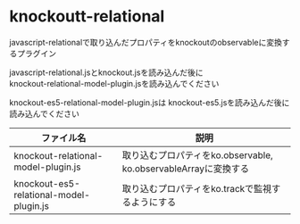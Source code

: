 knockoutt-relational
=====================

javascript-relationalで取り込んだプロパティをknockoutのobservableに変換するプラグイン  

javascript-relational.jsとknockout.jsを読み込んだ後に  
knockout-relational-model-plugin.jsを読み込んでください  

knockout-es5-relational-model-plugin.jsは
knockout-es5.jsを読み込んだ後に読み込んでください

|ファイル名|説明|
|----------|----|
|knockout-relational-model-plugin.js|取り込むプロパティをko.observable, ko.observableArrayに変換する|
|knockout-es5-relational-model-plugin.js|取り込むプロパティをko.trackで監視するようにする|

